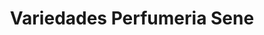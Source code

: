 ---
title: "Variedades Perfumeria Sene"
url: /pereira/variedades-perfumeria-sene/
shop: tienda de variedades
---